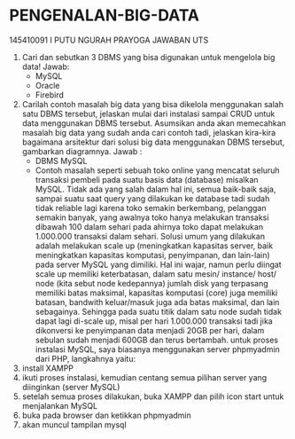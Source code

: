 # PENGENALAN-BIG-DATA
145410091 I PUTU NGURAH PRAYOGA
JAWABAN UTS
1. Cari dan sebutkan 3 DBMS yang bisa digunakan untuk mengelola big data!
    Jawab:
    - MySQL
    - Oracle
    - Firebird
2. Carilah contoh masalah big data yang bisa dikelola menggunakan salah satu DBMS tersebut, jelaskan mulai dari instalasi sampai CRUD untuk data menggunakan DBMS tersebut. Asumsikan anda akan memecahkan masalah big data yang sudah anda cari contoh tadi, jelaskan kira-kira bagaimana arsitektur dari solusi big data menggunakan DBMS tersebut, gambarkan diagramnya.
    Jawab : 
    - DBMS MySQL
    - Contoh masalah seperti sebuah toko online yang mencatat seluruh transaksi pembeli pada suatu basis data (database) misalkan MySQL. Tidak ada yang salah dalam hal ini, semua baik-baik saja, sampai suatu saat query yang dilakukan ke database tadi sudah tidak reliable lagi karena toko semakin berkembang, pelanggan semakin banyak, yang awalnya toko hanya melakukan transaksi dibawah 100 dalam sehari pada ahirnya toko dapat melakukan 1.000.000 transaksi dalam sehari.
Solusi umum yang dilakukan adalah melakukan scale up (meningkatkan kapasitas server, baik meningkatkan kapasitas komputasi, penyimpanan, dan lain-lain) pada server MySQL yang dimiliki. Hal ini wajar, namun perlu diingat scale up memiliki keterbatasan, dalam satu mesin/ instance/ host/ node (kita sebut node kedepannya) jumlah disk yang terpasang memiliki batas maksimal, kapasitas komputasi (core) juga memiliki batasan, bandwith keluar/masuk juga ada batas maksimal, dan lain sebagainya. Sehingga pada suatu titik dalam satu node sudah tidak dapat lagi di-scale up, misal per hari 1.000.000 transaksi tadi jika dikonversi ke penyimpanan data menjadi 20GB per hari, dalam sebulan sudah menjadi 600GB dan terus bertambah.
untuk proses instalasi MySQL, saya biasanya menggunakan server phpmyadmin dari PHP, langkahnya yaitu:
1. install XAMPP
2. ikuti proses instalasi, kemudian centang semua pilihan server yang diinginkan (server MySQL) 
3. setelah semua proses dilakukan, buka XAMPP dan pilih icon start untuk menjalankan MySQL
3. buka pada browser dan ketikkan phpmyadmin
4. akan muncul tampilan mysql

